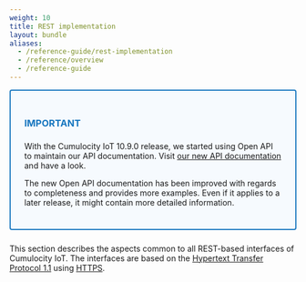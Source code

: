 ```yaml
---
weight: 10
title: REST implementation
layout: bundle
aliases:
  - /reference-guide/rest-implementation
  - /reference/overview
  - /reference-guide
---
```


<div style="padding: 24px ; border: 2px solid #1776BF; border-radius: 4px; margin-bottom: 24px; background-color: #f6fafe ">
  <h3 style="color: #1776BF"><strong>IMPORTANT</strong></h3>
  <p class="lead" style="font-size:22px">

  With the Cumulocity IoT 10.9.0 release, we started using Open API to maintain our API documentation. Visit [our new API documentation](https://cumulocity.com/api) and have a look.

  The new Open API documentation has been improved with regards to completeness and provides more examples. Even if it applies to a later release, it might contain more detailed information.

  </p>

</div>

This section describes the aspects common to all REST-based interfaces of Cumulocity IoT. The interfaces are based on the [Hypertext Transfer Protocol 1.1](https://tools.ietf.org/html/rfc2616) using [HTTPS](http://en.wikipedia.org/wiki/HTTP_Secure).
